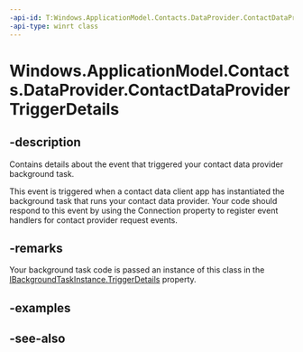 ----api-id: T:Windows.ApplicationModel.Contacts.DataProvider.ContactDataProviderTriggerDetails
-api-type: winrt class
---<!-- Class syntax.public class ContactDataProviderTriggerDetails : Windows.ApplicationModel.Contacts.DataProvider.IContactDataProviderTriggerDetails--># Windows.ApplicationModel.Contacts.DataProvider.ContactDataProviderTriggerDetails## -descriptionContains details about the event that triggered your contact data provider background task.This event is triggered when a contact data client app has instantiated the background task that runs your contact data provider. Your code should respond to this event by using the Connection property to register event handlers for contact provider request events.## -remarksYour background task code is passed an instance of this class in the [IBackgroundTaskInstance.TriggerDetails](XREF:TODO:windows.applicationmodel.background.ibackgroundtaskinstance.triggerdetails) property.## -examples## -see-also
